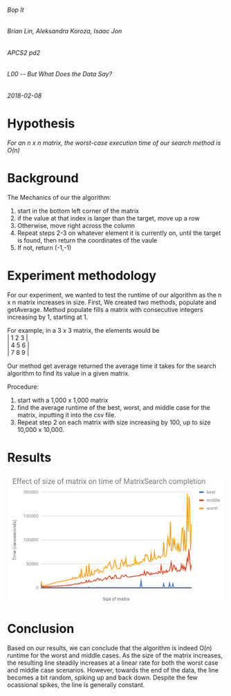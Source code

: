 ###### Bop It 
###### Brian Lin, Aleksandra Koroza, Isaac Jon  
###### APCS2 pd2
###### L00 -- But What Does the Data Say?
###### 2018-02-08

# Hypothesis
*For an n x n matrix, the worst-case execution time of our search method is O(n)*

# Background 
The Mechanics of our the algorithm: 
1) start in the bottom left corner of the matrix
2) if the value at that index is larger than the target, move up a row 
3) Otherwise, move right across the column
4) Repeat steps 2-3 on whatever element it is currently on, until the target is found, then return the coordinates of the vaule
5) If not, return (-1,-1)

# Experiment methodology
For our experiment, we wanted to test the runtime of our algorithm as the n x n matrix increases in size. 
First, We created two methods, populate and getAverage. Method populate fills a matrix with consecutive integers 
increasing by 1, starting at 1. 

For example, in a 3 x 3 matrix, the elements would be <br />
| 1 2 3 | <br />
| 4 5 6 | <br />
| 7 8 9 | <br />

Our method get average returned the average time it takes for the search algorithm to find its value in a given matrix. 

Procedure:
1) start with a 1,000 x 1,000 matrix
2) find the average runtime of the best, worst, and middle case for the matrix, inputting it into the csv file. 
3) Repeat step 2 on each matrix with size increasing by 100, up to size 10,000 x 10,000. 

# Results
![alt text](screenshots/result.png "")

# Conclusion
Based on our results, we can conclude that the algorithm is indeed O(n) runtime for the worst and middle cases. As the size of the 
matrix increases, the resulting line steadily increases at a linear rate for both the worst case and middle case scenarios. 
However, towards the end of the data, the line becomes a bit random, spiking up and back down. Despite the few ocassional spikes,
the line is generally constant. 
